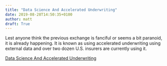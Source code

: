 ```yaml
---
title: "Data Science And Accelerated Underwriting"
date: 2019-08-28T14:50:35+0100
author: matt
draft: True
---
```

Lest anyone think the previous exchange is fanciful or seems a bit paranoid, it is already happening. It is known as using accelerated underwriting using external data and over two dozen U.S. insurers are currently using it.

[ Data Science And Accelerated Underwriting ]( https://brokerworldmag.com/data-science-and-accelerated-underwriting/ )
